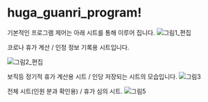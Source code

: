 # huga_guanri_program!
기본적인 프로그램 제어는 아래 시트를 통해 이루어 집니다. 
![그림1_편집](https://user-images.githubusercontent.com/83485983/229826530-a03ef4e5-4435-46b2-b2bb-4ced6f025c50.png)

코로나 휴가 계산 / 인정 정보 기록용 시트입니다.

![그림2_편집](https://user-images.githubusercontent.com/83485983/229825914-ec1316ea-051e-449c-a17a-f5d3a9c7d734.png)

보직등 정기적 휴가 계산용 시트 / 인당 저장되는 시트의 모습입니다.
![그림3](https://user-images.githubusercontent.com/83485983/229825933-6d18bd8e-a9b0-4aaa-82e9-c22775ab9e24.png)

전체 시트(인원 분과 확인용) / 휴가 심의 시트.
![그림5](https://user-images.githubusercontent.com/83485983/229826020-e496375d-e7e0-4ceb-978f-1a1269ae6cf8.png)
